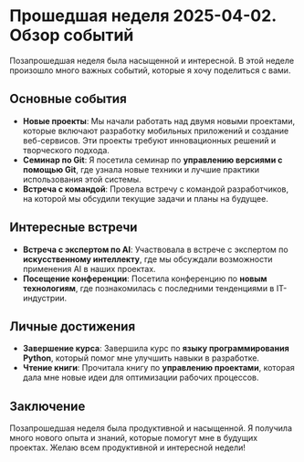 # **Прошедшая неделя 2025-04-02. Обзор событий**
Позапрошедшая неделя была насыщенной и интересной. В этой неделе произошло много важных событий, которые я хочу поделиться с вами.

## **Основные события**
- **Новые проекты**: Мы начали работать над двумя новыми проектами, которые включают разработку мобильных приложений и создание веб-сервисов. Эти проекты требуют инновационных решений и творческого подхода.
- **Семинар по Git**: Я посетила семинар по **управлению версиями с помощью Git**, где узнала новые техники и лучшие практики использования этой системы.
- **Встреча с командой**: Провела встречу с командой разработчиков, на которой мы обсудили текущие задачи и планы на будущее.

## **Интересные встречи**
- **Встреча с экспертом по AI**: Участвовала в встрече с экспертом по **искусственному интеллекту**, где мы обсуждали возможности применения AI в наших проектах.
- **Посещение конференции**: Посетила конференцию по **новым технологиям**, где познакомилась с последними тенденциями в IT-индустрии.

## **Личные достижения**
- **Завершение курса**: Завершила курс по **языку программирования Python**, который помог мне улучшить навыки в разработке.
- **Чтение книги**: Прочитала книгу по **управлению проектами**, которая дала мне новые идеи для оптимизации рабочих процессов.

## **Заключение**
Позапрошедшая неделя была продуктивной и насыщенной. Я получила много нового опыта и знаний, которые помогут мне в будущих проектах. Желаю всем продуктивной и интересной недели!
